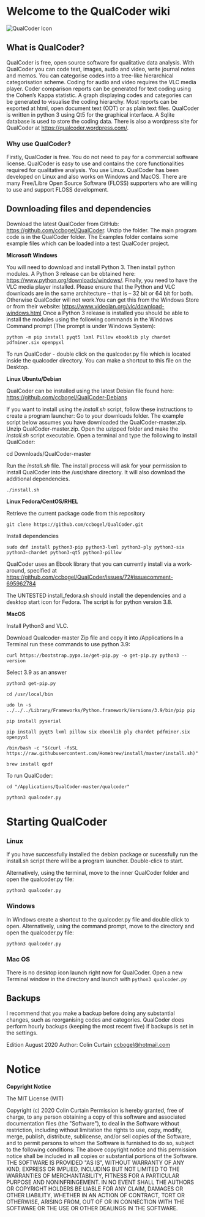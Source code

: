 # Welcome to the QualCoder wiki

![QualCoder Icon](https://qualcoder.files.wordpress.com/2019/01/qualcoder.png?w=500)

## What is QualCoder?
QualCoder is free, open source software for qualitative data analysis. 
With QualCoder you can code text, images, audio and video, write journal notes and memos. You can categorise codes into a tree-like hierarchical categorisation scheme. Coding for audio and video requires the VLC media player.
Coder comparison reports can be generated for text coding using the Cohen’s Kappa statistic. A graph displaying codes and categories can be generated to visualise the coding hierarchy. Most reports can be exported at html, open document text (ODT) or as plain text files.
QualCoder is written in python 3 using Qt5 for the graphical interface. A Sqlite database is used to store the coding data.
There is also a wordpress site for QualCoder at https://qualcoder.wordpress.com/.

###  Why use QualCoder?
Firstly, QualCoder is free. You do not need to pay for a commercial software license. QualCoder is easy to use and contains the core functionalities required for qualitative analysis. You use Linux. QualCoder has been developed on Linux and also works on Windows and MacOS. There are many Free/Libre Open Source Software (FLOSS) supporters who are willing to use and support FLOSS development.

## Downloading files and dependencies
Download the latest QualCoder from GitHub: https://github.com/ccbogel/QualCoder. Unzip the folder. The main program code is in the QualCoder folder. The Examples folder contains some example files which can be loaded into a test QualCoder project. 

**Microsoft Windows**

You will need to download and install Python 3. Then install python modules. A Python 3 release can be obtained here: https://www.python.org/downloads/windows/. Finally, you need to have the VLC media player installed. Please ensure that the Python and VLC downloads are in the same architecture – that is – 32 bit or 64 bit for both. Otherwise QualCoder will not work.You can get this from the Windows Store or from their website: https://www.videolan.org/vlc/download-windows.html 
Once a Python 3 release is installed you should be able to install the modules using the following commands in the Windows Command prompt (The prompt is under Windows System):

`python -m pip install pyqt5 lxml Pillow ebooklib ply chardet pdfminer.six openpyxl`

To run QualCoder - double click on the qualcoder.py file which is located inside the qualcoder directory. You can make a shortcut to this file on the Desktop.

**Linux Ubuntu/Debian**

QualCoder can be installed using the latest Debian file found here: https://github.com/ccbogel/QualCoder-Debians

If you want to install using the _install.sh_ script, follow these instructions to create a program launcher:
Go to your downloads folder. The example script below assumes you have downloaded the QualCoder-master.zip. Unzip QualCoder-master.zip. Open the uzipped folder and make the _install.sh_ script executable.  Open a terminal and type the following to install QualCoder:

cd Downloads/QualCoder-master

Run the _install.sh_ file. The install process will ask for your permission to install QualCoder into the /usr/share directory. It will also download the additional dependencies.

`./install.sh`

**Linux Fedora/CentOS/RHEL**

Retrieve the current package code from this repository

`git clone https://github.com/ccbogel/QualCoder.git`

Install dependencies

`sudo dnf install python3-pip python3-lxml python3-ply python3-six python3-chardet python3-qt5 python3-pillow`

QualCoder uses an Ebook library that you can currently install via a work-around, specified at https://github.com/ccbogel/QualCoder/issues/72#issuecomment-695962784 

The UNTESTED install_fedora.sh should install the dependencies and a desktop start icon for Fedora. The script is for python version 3.8.

**MacOS**

Install Python3 and VLC. 

Download Qualcoder-master Zip file and copy it into /Applications
In a Terminal run these commands to use python 3.9:

`curl https://bootstrap.pypa.io/get-pip.py -o get-pip.py python3 --version`

Select 3.9 as an answer

`python3 get-pip.py`

`cd /usr/local/bin`

`udo ln -s ../../../Library/Frameworks/Python.framework/Versions/3.9/bin/pip pip`

`pip install pyserial`

`pip install pyqt5 lxml pillow six ebooklib ply chardet pdfminer.six openpyxl`

`/bin/bash -c "$(curl -fsSL https://raw.githubusercontent.com/Homebrew/install/master/install.sh)"`

`brew install qpdf`

To run QualCoder:

`cd "/Applications/QualCoder-master/qualcoder"`

`python3 qualcoder.py`


# Starting QualCoder

### Linux
If you have successfully installed the debian package or sucessfully run the install.sh script there will be a program launcher. Double-click to start.

Alternatively, using the terminal, move to the inner QualCoder folder and open the qualcoder.py file:

`python3 qualcoder.py`

### Windows
In Windows create a shortcut to the qualcoder.py file and double click to open. Alternatively, using the command prompt, move to the directory and open the qualcoder.py file:

`python3 qualcoder.py`

### Mac OS
There is no desktop icon launch right now for QualCoder. Open a new Terminal window in the directory and launch with 
`python3 qualcoder.py`

## Backups

I recommend that you make a backup before doing any substantial changes, such as reorganising codes and categories. QualCoder does perform hourly backups (keeping the most recent five) if backups is set in the settings.


Edition August 2020 Author: Colin Curtain ccbogel@hotmail.com

# Notice

**Copyright Notice**

The MIT License (MIT)

Copyright (c) 2020 Colin Curtain
Permission is hereby granted, free of
 charge, to any person obtaining a copy of this software and associated documentation files (the "Software"), to deal in the Software without restriction, including without limitation the rights to use, copy, modify, merge, publish, distribute, sublicense, and/or sell copies of the Software, and to permit persons to whom the Software is furnished to do so, subject to the following conditions:
The above copyright notice and this permission notice shall be included in all copies or substantial portions of the Software.
THE SOFTWARE IS PROVIDED "AS IS", WITHOUT WARRANTY OF ANY KIND, EXPRESS OR IMPLIED, INCLUDING BUT NOT LIMITED TO THE WARRANTIES OF MERCHANTABILITY, FITNESS FOR A PARTICULAR PURPOSE AND NONINFRINGEMENT. IN NO EVENT SHALL THE AUTHORS OR COPYRIGHT HOLDERS BE LIABLE FOR ANY CLAIM, DAMAGES OR OTHER LIABILITY, WHETHER IN AN ACTION OF CONTRACT, TORT OR OTHERWISE, ARISING FROM, OUT OF OR IN CONNECTION WITH THE SOFTWARE OR THE USE OR OTHER DEALINGS IN THE SOFTWARE.